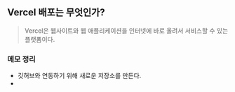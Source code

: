 ## Vercel 배포는 무엇인가?
> Vercel은 웹사이트와 웹 애플리케이션을 인터넷에 바로 올려서 서비스할 수 있는 플랫폼이다.





### 메모 정리
+ 깃허브와 연동하기 위해 새로운 저장소를 만든다. 
+ 
